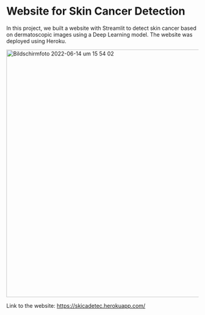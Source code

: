 # Website for Skin Cancer Detection

In this project, we built a website with Streamlit to detect skin cancer based on dermatoscopic images using a Deep Learning model. The website was deployed using Heroku.

<img width="650" alt="Bildschirmfoto 2022-06-14 um 15 54 02" src="https://user-images.githubusercontent.com/99890363/173594465-f1e76b83-93a7-4535-91ff-4546a87aa0c7.png">

Link to the website: https://skicadetec.herokuapp.com/
